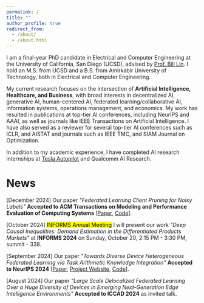 ```yaml
---
permalink: /
title: ""
author_profile: true
redirect_from: 
  - /about/
  - /about.html
---
```


I am a final-year PhD candidate in Electrical and Computer Engineering at the University of California, San Diego (UCSD), advised by [Prof. Bill Lin](http://cwcserv.ucsd.edu/~billlin/). I hold an M.S. from UCSD and a B.S. from Amirkabir University of Technology, both in Electrical and Computer Engineering.

My current research focuses on the intersection of **Artificial Intelligence, Healthcare, and Business**, with broad interests in decentralized AI, generative AI, human-centered AI, federated learning/collaborative AI, information systems, operations management, and economics. My work has resulted in publications at top-tier AI conferences, including NeurIPS and AAAI, as well as journals like IEEE Transactions on Artificial Intelligence. I have also served as a reviewer for several top-tier AI conferences such as ICLR, and AISTAT and journals such as IEEE TMC, and SIAM Journal on Optimization.

In addition to my academic experience, I have completed AI research internships at [Tesla Autopilot](https://www.tesla.com/autopilot) and Qualcomm AI Research.

<!-- <span style="color: red;">**I am actively seeking opportunities in business school. Please contact me if there are potential openings and collaborations.**</span> -->

<!-- <span style="color: black;">**I am also open to collaborating on exciting projects. Please don’t hesitate to contact me.**</span> -->

# News

[December 2024] Our paper *"Federated Learning Client Pruning for Noisy Labels"* **Accepted to ACM Transactions on Modeling and Performance Evaluation of Computing Systems** [[Paper](https://arxiv.org/abs/2411.07391), [Code](https://github.com/MMorafah/ClipFL)].

[October 2024] <mark>INFORMS Annual Meeting</mark>  I will present our work *"Deep Causal Inequalities: Demand Estimation in the Differentiated Products Markets"* at **INFORMS 2024** on Sunday, October 20, 2:15 PM - 3:30 PM, summit - 338.

[September 2024]  Our paper *"Towards Diverse Device Heterogeneous Federated Learning via Task Arithmetic Knowledge Integration"* **Accepted to NeurIPS 2024** [[Paper](https://arxiv.org/abs/2409.18461), [Project Website](https://mmorafah.github.io/takflpage/), [Code](https://github.com/mmorafah/takfl)].

[August 2024]  Our paper *"Large Scale Delocalized Federated Learning Over a Huge Diversity of Devices in Emerging Next-Generation Edge Intelligence Environments"* **Accepted to ICCAD 2024** as invited talk.

